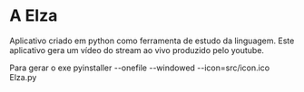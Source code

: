 # A Elza
Aplicativo criado em python como ferramenta de estudo da linguagem.
Este aplicativo gera um vídeo do stream ao vivo produzido pelo youtube.

Para gerar o exe
pyinstaller --onefile --windowed --icon=src/icon.ico Elza.py